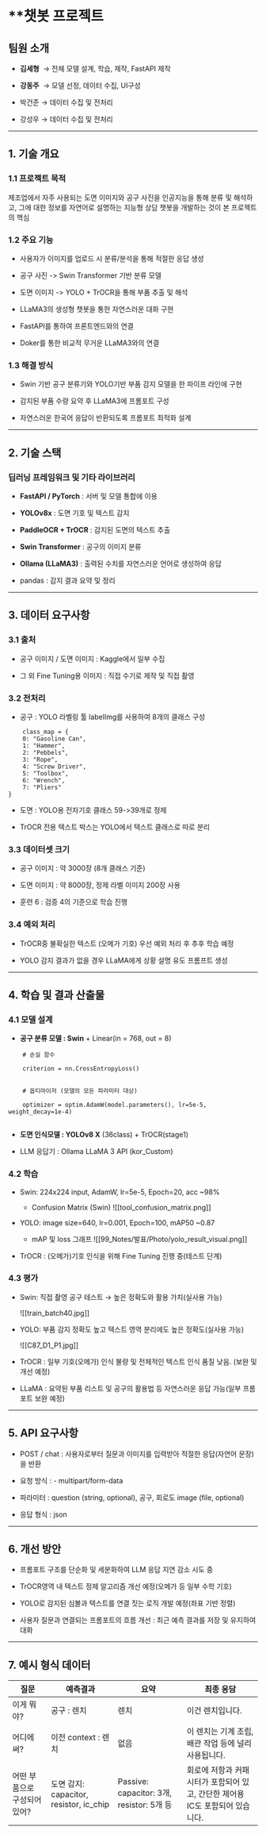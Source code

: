 # **챗봇 프로젝트

  

## **팀원 소개**

- **김세형**  → 전체 모델 설계, 학습, 제작, FastAPI 제작
    
- **강동주**  → 모델 선정,  데이터 수집, UI구성
    
- 박건준  → 데이터 수집 및 전처리
	
- 강성우  → 데이터 수집 및 전처리
---

## **1. 기술 개요**

### **1.1 프로젝트 목적**

제조업에서 자주 사용되는 도면 이미지와 공구 사진을 인공지능을 통해 분류 및 해석하고, 그에 대한 정보를
자연어로 설명하는 지능형 상담 챗봇을 개발하는 것이 본 프로젝트의 핵심

  
### **1.2 주요 기능**

- 사용자가 이미지를 업로드 시 분류/분석을 통해 적절한 응답 생성
    
- 공구 사진 -> Swin Transformer 기반 분류 모델
    
- 도면 이미지 -> YOLO + TrOCR을 통해 부품 추출 및 해석
    
- LLaMA3의 생성형 챗봇을 통한 자연스러운 대화 구현
     
- FastAPI를 통하여 프론트엔드와의 연결 
	 
- Doker를 통한 비교적 무거운 LLaMA3와의 연결
   

### **1.3 해결 방식**

- Swin 기반 공구 분류기와 YOLO기반 부품 감지 모델을 한 파이프 라인에 구현
    
- 감지된 부품 수량 요약 후 LLaMA3에 프롬포트 구성
    
- 자연스러운 한국어 응답이 반환되도록 프롬포트 최적화 설계
---

## **2. 기술 스택**

  

### 딥러닝 프레임워크 및 기타 라이브러리

- **FastAPI / PyTorch** : 서버 및 모델 통합에 이용
    
- **YOLOv8x** : 도면 기호 및 텍스트 감지
    
- **PaddleOCR + TrOCR** : 감지된 도면의 텍스트 추출
    
- **Swin Transformer** : 공구의 이미지 분류
    
- **Ollama (LLaMA3)** : 출력된 수치를 자연스러운 언어로 생성하여 응답
	
- pandas : 감지 결과 요약 및 정리
---

## **3. 데이터 요구사항**

  

### **3.1 출처**

- 공구 이미지 / 도면 이미지 : Kaggle에서 일부 수집
    
- 그 외 Fine Tuning용 이미지 : 직접 수기로 제작 및 직접 촬영

### **3.2 전처리**

- 공구 : YOLO 라벨링 툴 labelImg를 사용하여 8개의 클래스 구성
```
	class_map = {
	0: "Gasoline Can",
	1: "Hammer",
	2: "Pebbels",
	3: "Rope",
	4: "Screw Driver",
	5: "Toolbox",
	6: "Wrench",
	7: "Pliers"
}
```
- 도면 : YOLO용 전자기호 클래스 59->39개로 정제
    
- TrOCR 전용 텍스트 박스는 YOLO에서 텍스트 클래스로 따로 분리
  

### **3.3 데이터셋 크기**

- 공구 이미지 : 약 3000장 (8개 클래스 기준)
    
- 도면 이미지 : 약 8000장, 정제 라벨 이미지 200장 사용
    
- 훈련 6 : 검증 4의 기준으로 학습 진행
    

  

### **3.4 예외 처리**

- TrOCR중 불확실한 텍스트 (오메가 기호) 우선 예외 처리 후 추후 학습 예정
    
-  YOLO 감지 결과가 없을 경우 LLaMA에게 상황 설명 유도 프롬프트 생성
	
---

## **4. 학습 및 결과 산출물**

  
### **4.1 모델 설계**

- **공구 분류 모델 : Swin** + Linear(in = 768, out = 8)

```
	# 손실 함수
	
	criterion = nn.CrossEntropyLoss()
	
	
	# 옵티마이저 (모델의 모든 파라미터 대상)
	
	optimizer = optim.AdamW(model.parameters(), lr=5e-5, weight_decay=1e-4)
	
```

- **도면 인식모델 : YOLOv8 X** (36class) + TrOCR(stage1)
    
- LLM 응답기 : Ollama LLaMA 3 API (kor_Custom)
  
### **4.2 학습**

- Swin: 224x224 input, AdamW, lr=5e-5, Epoch=20, acc ~98%

	 - Confusion Matrix (Swin)
    ![[tool_confusion_matrix.png]]
	
	
- YOLO: image size=640, lr=0.001, Epoch=100, mAP50 ~0.87
	
	 - mAP 및 loss 그래프
    ![[99_Notes/발표/Photo/yolo_result_visual.png]]
- TrOCR : (오메가)기호 인식을 위해 Fine Tuning 진행 중(테스트 단계)
  
### **4.3 평가**

- Swin: 직접 촬영 공구 테스트 → 높은 정확도와 활용 가치(실사용 가능)
	
    ![[train_batch40.jpg]]
    
- YOLO: 부품 감지 정확도 높고 텍스트 영역 분리에도 높은 정확도(실사용 가능)
	
    ![[C87_D1_P1.jpg]]
    
- TrOCR : 일부 기호(오메가) 인식 불량 및 전체적인 텍스트 인식 품질 낮음. (보완 및 개선 예정)
	
- LLaMA : 요약된 부품 리스트 및 공구의 활용법 등 자연스러운 응답 가능(일부 프롬포트 보완 예정)


---
## 5. API 요구사항

- POST / chat : 사용자로부터 질문과 이미지를 입력받아 적절한 응답(자연어 문장)을 반환
	
- 요청 방식 : - multipart/form-data
	
- 파라미터 : question (string, optional), 공구, 회로도 image (file, optional)
	
- 응답 형식 : json

---
## **6. 개선 방안**

- 프롬포트 구조를 단순화 및 세분화하여 LLM 응답 지연 감소 시도 중
    
- TrOCR영역 내 텍스트 정제 알고리즘 개선 예정(오메가 등 일부 수학 기호)
    
- YOLO로 감지된 심볼과 텍스트를 연결 짓는 로직 개발 예정(좌표 기반 정렬)
	
- 사용자 질문과 연결되는 프롬포트의 흐름 개선 : 최근 예측 결과를 저장 및 유지하여 대화


---

## **7. 예시 형식 데이터**

| **질문**           | **예측결과**                            | **요약**                                 | **최종 응담**                                     |
| ---------------- | ----------------------------------- | -------------------------------------- | --------------------------------------------- |
| 이게 뭐야?           | 공구 : 렌치                             | 렌치                                     | 이건 렌치입니다.                                     |
| 어디에 써?           | 이전 context : 렌치                     | 없음                                     | 이 렌치는 기계 조립, 배관 작업 등에 널리 사용됩니다.               |
| 어떤 부품으로 구성되어 있어? | 도면 감지: capacitor, resistor, ic_chip | Passive: capacitor: 3개, resistor: 5개 등 | 회로에 저항과 커패시터가 포함되어 있고, 간단한 제어용 IC도 포함되어 있습니다. |

